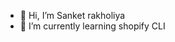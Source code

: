 - 👋 Hi, I’m Sanket rakholiya
- 🌱 I’m currently learning shopify CLI

<!---
sanket-41/sanket-41 is a ✨ special ✨ repository because its `README.md` (this file) appears on your GitHub profile.
You can click the Preview link to take a look at your changes.
--->

